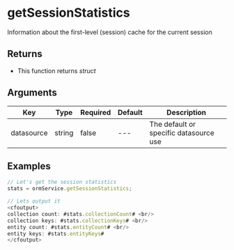 # getSessionStatistics

Information about the first-level (session) cache for the current session

## Returns

* This function returns _struct_

## Arguments

| Key        | Type   | Required | Default | Description                            |
| ---------- | ------ | -------- | ------- | -------------------------------------- |
| datasource | string | false    | ---     | The default or specific datasource use |

## Examples

```javascript
// Let's get the session statistics
stats = ormService.getSessionStatistics;

// Lets output it
<cfoutput>
collection count: #stats.collectionCount# <br/>
collection keys: #stats.collectionKeys# <br/>
entity count: #stats.entityCount# <br/>
entity keys: #stats.entityKeys#
</cfoutput>
```
